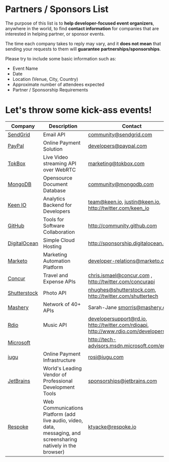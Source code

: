 Partners / Sponsors List
========================

The purpose of this list is to **help developer-focused event organizers**, anywhere in the world, to find **contact information** for companies that are interested in helping partner, or sponsor events.

The time each company takes to reply may vary, and it **does not mean** that sending your requests to them will **guarantee partnerships/sponsorships**.

Please try to include some basic information such as:

- Event Name
- Date
- Location (Venue, City, Country)
- Approximate number of attendees expected
- Partner / Sponsorship Requirements

Let's throw some kick-ass events!
=================================

| Company                                       | Description                                                                                                     | Contact                                                                             |
|-----------------------------------------------|-----------------------------------------------------------------------------------------------------------------|-------------------------------------------------------------------------------------|
| [SendGrid](https://sendgrid.com/)             | Email API                                                                                                       | community@sendgrid.com                                                              |
| [PayPal](https://www.paypal.com/)             | Online Payment Solution                                                                                         | developers@paypal.com                                                               |
| [TokBox](https://tokbox.com/)                 | Live Video streaming API over WebRTC                                                                            | marketing@tokbox.com                                                                |
| [MongoDB](https://www.mongodb.com/)           | Opensource Document Database                                                                                    | community@mongodb.com                                                               |
| [Keen IO](https://keen.io/)                   | Analytics Backend for Developers                                                                                | team@keen.io, justin@keen.io, http://twitter.com/keen_io                            |
| [GitHub](https://github.com/)                 | Tools for Software Collaboration                                                                                | http://community.github.com                                                         |
| [DigitalOcean](https://www.digitalocean.com/) | Simple Cloud Hosting                                                                                            | http://sponsorship.digitalocean.com/                                                |
| [Marketo](https://www.marketo.com/)           | Marketing Automation Platform                                                                                   | developer-relations@marketo.com                                                     |
| [Concur](https://www.concur.com/)             | Travel and Expense APIs                                                                                         | chris.ismael@concur.com , http://twitter.com/concurapi                              |
| [Shutterstock](http://www.shutterstock.com/)  | Photo API                                                                                                       | nhughes@shutterstock.com, http://twitter.com/shuttertech                            |
| [Mashery](https://www.mashery.com/)           | Network of 40+ APIs                                                                                             | Sarah-Jane <smorris@mashery.com>                                                    |
| [Rdio](https://www.rdio.com/)                 | Music API                                                                                                       | developersupport@rd.io, http://twitter.com/rdioapi, http://www.rdio.com/developers/ |
| [Microsoft](https://www.microsoft.com/)       |                                                                                                                 | http://tech-advisors.msdn.microsoft.com/en-us                                       |
| [iugu](https://iugu.com/)                     | Online Payment Infrastructure                                                                                   | rosi@iugu.com                                                                       |
| [JetBrains](https://www.jetbrains.com/)       | World's Leading Vendor of Professional Development Tools                                                        | sponsorships@jetbrains.com                                                          |
| [Respoke](https://www.respoke.io/)            | Web Communications Platform (add live audio, video, data, messaging, and screensharing natively in the browser) | ktyacke@respoke.io                                                                  |
